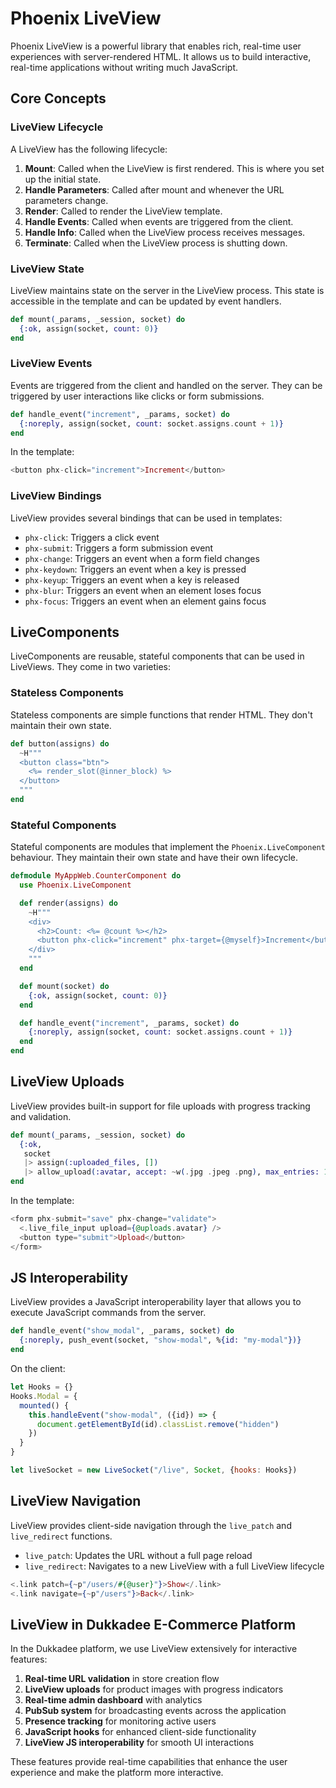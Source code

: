 # Phoenix LiveView

Phoenix LiveView is a powerful library that enables rich, real-time user experiences with server-rendered HTML. It allows us to build interactive, real-time applications without writing much JavaScript.

## Core Concepts

### LiveView Lifecycle

A LiveView has the following lifecycle:

1. **Mount**: Called when the LiveView is first rendered. This is where you set up the initial state.
2. **Handle Parameters**: Called after mount and whenever the URL parameters change.
3. **Render**: Called to render the LiveView template.
4. **Handle Events**: Called when events are triggered from the client.
5. **Handle Info**: Called when the LiveView process receives messages.
6. **Terminate**: Called when the LiveView process is shutting down.

### LiveView State

LiveView maintains state on the server in the LiveView process. This state is accessible in the template and can be updated by event handlers.

```elixir
def mount(_params, _session, socket) do
  {:ok, assign(socket, count: 0)}
end
```

### LiveView Events

Events are triggered from the client and handled on the server. They can be triggered by user interactions like clicks or form submissions.

```elixir
def handle_event("increment", _params, socket) do
  {:noreply, assign(socket, count: socket.assigns.count + 1)}
end
```

In the template:

```heex
<button phx-click="increment">Increment</button>
```

### LiveView Bindings

LiveView provides several bindings that can be used in templates:

- `phx-click`: Triggers a click event
- `phx-submit`: Triggers a form submission event
- `phx-change`: Triggers an event when a form field changes
- `phx-keydown`: Triggers an event when a key is pressed
- `phx-keyup`: Triggers an event when a key is released
- `phx-blur`: Triggers an event when an element loses focus
- `phx-focus`: Triggers an event when an element gains focus

## LiveComponents

LiveComponents are reusable, stateful components that can be used in LiveViews. They come in two varieties:

### Stateless Components

Stateless components are simple functions that render HTML. They don't maintain their own state.

```elixir
def button(assigns) do
  ~H"""
  <button class="btn">
    <%= render_slot(@inner_block) %>
  </button>
  """
end
```

### Stateful Components

Stateful components are modules that implement the `Phoenix.LiveComponent` behaviour. They maintain their own state and have their own lifecycle.

```elixir
defmodule MyAppWeb.CounterComponent do
  use Phoenix.LiveComponent

  def render(assigns) do
    ~H"""
    <div>
      <h2>Count: <%= @count %></h2>
      <button phx-click="increment" phx-target={@myself}>Increment</button>
    </div>
    """
  end

  def mount(socket) do
    {:ok, assign(socket, count: 0)}
  end

  def handle_event("increment", _params, socket) do
    {:noreply, assign(socket, count: socket.assigns.count + 1)}
  end
end
```

## LiveView Uploads

LiveView provides built-in support for file uploads with progress tracking and validation.

```elixir
def mount(_params, _session, socket) do
  {:ok,
   socket
   |> assign(:uploaded_files, [])
   |> allow_upload(:avatar, accept: ~w(.jpg .jpeg .png), max_entries: 1)}
end
```

In the template:

```heex
<form phx-submit="save" phx-change="validate">
  <.live_file_input upload={@uploads.avatar} />
  <button type="submit">Upload</button>
</form>
```

## JS Interoperability

LiveView provides a JavaScript interoperability layer that allows you to execute JavaScript commands from the server.

```elixir
def handle_event("show_modal", _params, socket) do
  {:noreply, push_event(socket, "show-modal", %{id: "my-modal"})}
end
```

On the client:

```javascript
let Hooks = {}
Hooks.Modal = {
  mounted() {
    this.handleEvent("show-modal", ({id}) => {
      document.getElementById(id).classList.remove("hidden")
    })
  }
}

let liveSocket = new LiveSocket("/live", Socket, {hooks: Hooks})
```

## LiveView Navigation

LiveView provides client-side navigation through the `live_patch` and `live_redirect` functions.

- `live_patch`: Updates the URL without a full page reload
- `live_redirect`: Navigates to a new LiveView with a full LiveView lifecycle

```elixir
<.link patch={~p"/users/#{@user}"}>Show</.link>
<.link navigate={~p"/users"}>Back</.link>
```

## LiveView in Dukkadee E-Commerce Platform

In the Dukkadee platform, we use LiveView extensively for interactive features:

1. **Real-time URL validation** in store creation flow
2. **LiveView uploads** for product images with progress indicators
3. **Real-time admin dashboard** with analytics
4. **PubSub system** for broadcasting events across the application
5. **Presence tracking** for monitoring active users
6. **JavaScript hooks** for enhanced client-side functionality
7. **LiveView JS interoperability** for smooth UI interactions

These features provide real-time capabilities that enhance the user experience and make the platform more interactive.
